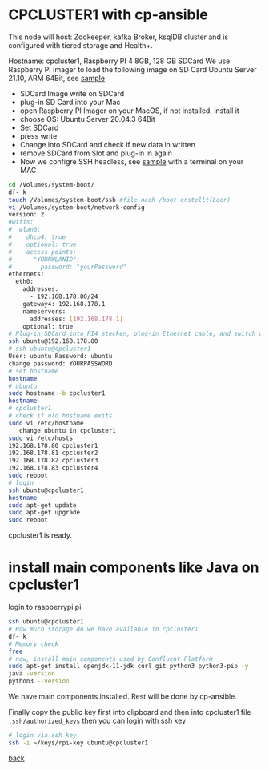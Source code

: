 # CPCLUSTER1 with cp-ansible

This node will host: Zookeeper, kafka Broker, ksqlDB cluster and is configured with tiered storage and Health+.

Hostname: cpcluster1, Raspberry PI 4 8GB, 128 GB SDCard
We use Raspberry PI Imager to load the following image on SD Card Ubuntu Server 21.10, ARM 64Bit, see [sample](https://www.thorsten-hans.com/install-ubuntu-server-20-10-on-a-raspberry-pi/)
* SDCard Image write on SDCard
* plug-in SD Card into your Mac
* open Raspberry PI Imager on your MacOS, if not installed, install it
* choose OS: Ubuntu Server 20.04.3 64Bit
* Set SDCard 
* press write
* Change into SDCard and check if new data in written
* remove SDCard from Slot and plug-in in again
* Now we configre SSH headless, see [sample](https://www.tomshardware.com/reviews/raspberry-pi-headless-setup-how-to,6028.html) with a terminal on your MAC
```bash
cd /Volumes/system-boot/
df- k
touch /Volumes/system-boot/ssh #file nach /boot erstellt(Leer)
vi /Volumes/system-boot/network-config
version: 2
#wifis:
#  wlan0:
#    dhcp4: true
#    optional: true
#    access-points:
#      "YOURWLANID":
#        password: "yourPassword"
ethernets:
  eth0:
    addresses:
      - 192.168.178.80/24
    gateway4: 192.168.178.1
    nameservers:
      addresses: [192.168.178.1]
    optional: true
# Plug-in SDCard into PI4 stecken, plug-in Ethernet cable, and switch on power
ssh ubuntu@192.168.178.80
# ssh ubuntu@cpcluster1
User: ubuntu Password: ubuntu
change password: YOURPASSWORD
# set hostname 
hostname
# ubuntu
sudo hostname -b cpcluster1
hostname
# cpcluster1
# check if old hostname exits
sudo vi /etc/hostname
   change ubuntu in cpcluster1
sudo vi /etc/hosts
192.168.178.80 cpcluster1
192.168.178.81 cpcluster2
192.168.178.82 cpcluster3
192.168.178.83 cpcluster4
sudo reboot
# login
ssh ubuntu@cpcluster1
hostname
sudo apt-get update
sudo apt-get upgrade
sudo reboot
``` 
cpcluster1 is ready.

# install main components like Java on cpcluster1
login to raspberrypi pi 
```bash
ssh ubuntu@cpcluster1
# How much storage do we have available in cpcluster1
df- k
# Memory check
free
# now, install main components used by Confluent Platform
sudo apt-get install openjdk-11-jdk curl git python3 python3-pip -y
java -version
python3 --version
```

We have main components installed. Rest will be done by cp-ansible.

Finally copy the public key first into clipboard and then into cpcluster1 file `.ssh/authorized_keys` then you can login with ssh key
```bash
# login via ssh key
ssh -i ~/keys/rpi-key ubuntu@cpcluster1
```

[back](Readme.md)